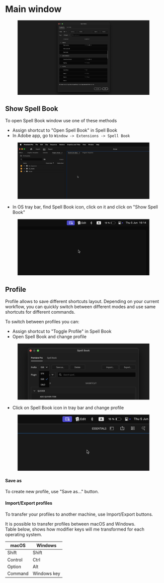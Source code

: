 # Main window

<figure><img src="../../.gitbook/assets/Spell_Book_main (1).png" alt=""><figcaption></figcaption></figure>

## Show Spell Book

To open Spell Book window use one of these methods

* Assign shortcut to "Open Spell Book" in Spell Book
* In Adobe app, go to `Window -> Extensions -> Spell Book`&#x20;

<figure><img src="../../.gitbook/assets/Spell_Book_open_extensions (1).gif" alt=""><figcaption></figcaption></figure>

* In OS tray bar, find Spell Book icon, click on it and click on "Show Spell Book"

<figure><img src="../../.gitbook/assets/Spell_Book_open_tray.gif" alt=""><figcaption></figcaption></figure>

## Profile

Profile allows to save different shortcuts layout. Depending on your current workflow, you can quickly switch between different modes and use same shortcuts for different commands.

To switch between profiles you can:

* Assign shortcut to "Toggle Profile" in Spell Book
* Open Spell Book and change profile

<figure><img src="../../.gitbook/assets/Spell_Book_profile (2).png" alt=""><figcaption></figcaption></figure>

* Click on Spell Book icon in tray bar and change profile

<figure><img src="../../.gitbook/assets/Spell_Book_profile_tray.gif" alt=""><figcaption></figcaption></figure>

#### Save as

To create new profile, use "Save as..." button.

#### Import/Export profiles

To transfer your profiles to another machine, use Import/Export buttons.

It is possible to transfer profiles between macOS and Windows.\
Table below, shows how modifier keys will me transformed for each operating system.

| macOS   | Windows     |
| ------- | ----------- |
| Shift   | Shift       |
| Control | Ctrl        |
| Option  | Alt         |
| Command | Windows key |

